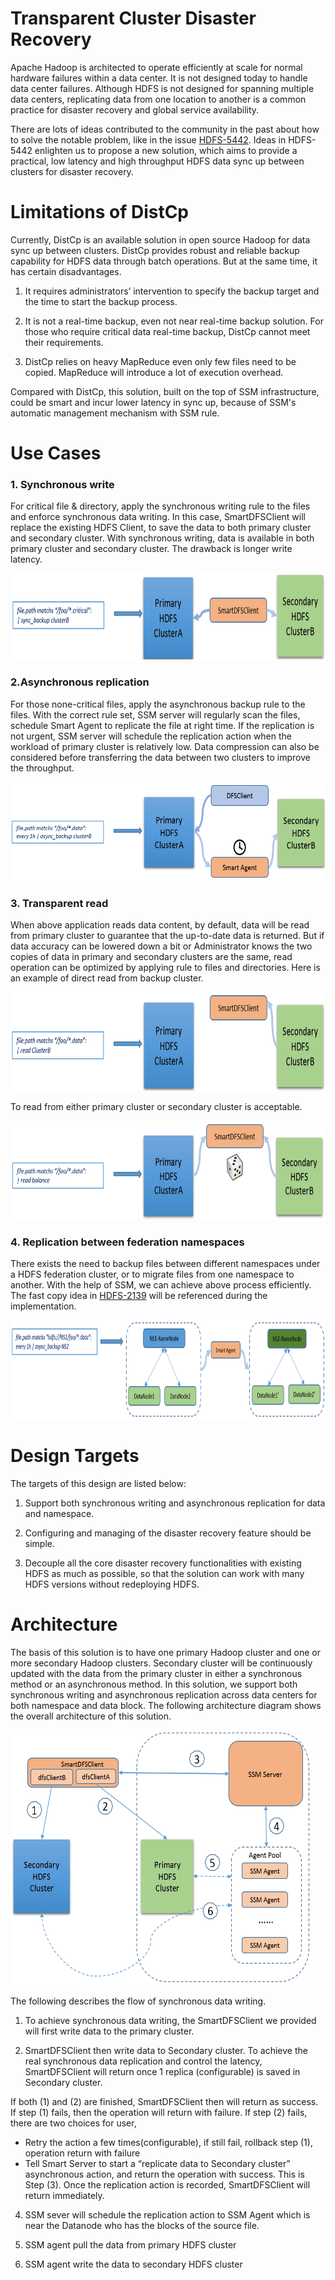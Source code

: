 Transparent Cluster Disaster Recovery
=============

Apache Hadoop is architected to operate efficiently at scale for normal hardware failures within a data center. It is not designed today to handle data center failures. Although HDFS is not designed for spanning multiple data centers, replicating data from one location to another is a common practice for disaster recovery and global service availability.

There are lots of ideas contributed to the community in the past about how to solve the notable problem, like in the issue [HDFS-5442](https://issues.apache.org/jira/browse/HDFS-5442). Ideas in HDFS-5442 enlighten us to propose a new solution, which aims to provide a practical, low latency and high throughput HDFS data sync up between clusters for disaster recovery.

Limitations of DistCp
=====================

Currently, DistCp is an available solution in open source Hadoop for data sync up between clusters. DistCp provides robust and reliable backup capability for HDFS data through batch operations. But at the same time, it has certain disadvantages.

1. It requires administrators’ intervention to specify the backup target and the time to start the backup process.

2. It is not a real-time backup, even not near real-time backup solution. For those who require critical data real-time backup, DistCp cannot meet their requirements.

3. DistCp relies on heavy MapReduce even only few files need to be copied. MapReduce will introduce a lot of execution overhead.

Compared with DistCp, this solution, built on the top of SSM infrastructure, could be smart and incur lower latency in sync up, because of SSM's automatic management mechanism with SSM rule.

Use Cases
==============================

### 1. Synchronous write

For critical file & directory, apply the synchronous writing rule to the files and enforce synchronous data writing. In this case, SmartDFSClient will replace the existing HDFS Client, to save the data to both primary cluster and secondary cluster. With synchronous writing, data is available in both primary cluster and secondary cluster. The drawback is longer write latency.

<img src="./image/dr-sync-backup.png" width="681" height="138" />
 
### 2.Asynchronous replication

For those none-critical files, apply the asynchronous backup rule to the files. With the correct rule set, SSM server will regularly scan the files, schedule Smart Agent to replicate the file at right time. If the replication is not urgent, SSM server will schedule the replication action when the workload of primary cluster is relatively low. Data compression can also be considered before transferring the data between two clusters to improve the throughput.

<img src="./image/dr-async-backup.png" width="681" height="158" />

### 3. Transparent read

When above application reads data content, by default, data will be read from primary cluster to guarantee that the up-to-date data is returned. But if data accuracy can be lowered down a bit or Administrator knows the two copies of data in primary and secondary clusters are the same, read operation can be optimized by applying rule to files and directories. Here is an example of direct read from backup cluster.

<img src="./image/dr-read-direct.png" width="681" height="158" />

To read from either primary cluster or secondary cluster is acceptable.

<img src="./image/dr-read-balance.png" width="681" height="158" />

### 4. Replication between federation namespaces

There exists the need to backup files between different namespaces under a HDFS federation cluster, or to migrate files from one namespace to another. With the help of SSM, we can achieve above process efficiently. The fast copy idea in [HDFS-2139](https://issues.apache.org/jira/browse/HDFS-2139) will be referenced during the implementation.

<img src="./image/dr-backup-between-namespace.png" width="681" height="158" />

Design Targets 
===============

The targets of this design are listed below:

1. Support both synchronous writing and asynchronous replication for data and namespace.

2. Configuring and managing of the disaster recovery feature should be simple.

3. Decouple all the core disaster recovery functionalities with existing HDFS as much as possible, so that the solution can work with many HDFS versions without redeploying HDFS.

Architecture
============

The basis of this solution is to have one primary Hadoop cluster and one or more secondary Hadoop clusters. Secondary cluster will be continuously updated with the data from the primary cluster in either a synchronous method or an asynchronous method. In this solution, we support both synchronous writing and asynchronous replication across data centers for both namespace and data block. The following architecture diagram shows the overall architecture of this solution.

<img src="./image/high-level-disaster-recovery-arch.png" width="481" height="408" />

The following describes the flow of synchronous data writing.

1.  To achieve synchronous data writing, the SmartDFSClient we provided will first write data to the primary cluster.

2.  SmartDFSClient then write data to Secondary cluster. To achieve the real synchronous data replication and control the latency,
    SmartDFSClient will return once 1 replica (configurable) is saved in Secondary cluster.

If both (1) and (2) are finished, SmartDFSClient then will return as success. If step (1) fails, then the operation will return with failure. If step (2) fails, there are two choices for user,

* Retry the action a few times(configurable), if still fail, rollback step (1), operation return with failure
* Tell Smart Server to start a “replicate data to Secondary cluster” asynchronous action, and return the operation with success. This is
  Step (3). Once the replication action is recorded, SmartDFSClient will return immediately.

4.  SSM sever will schedule the replication action to SSM Agent which is near the Datanode who has the blocks of the source file.

5.  SSM agent pull the data from primary HDFS cluster

6.  SSM agent write the data to secondary HDFS cluster


